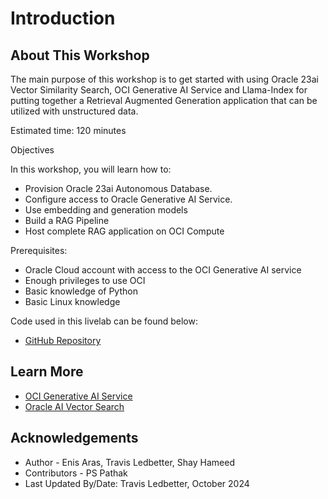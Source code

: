 # Introduction

## About This Workshop

The main purpose of this workshop is to get started with using Oracle 23ai Vector Similarity Search, OCI Generative AI Service and Llama-Index for putting together a Retrieval Augmented Generation application that can be utilized with unstructured data.

Estimated time: 120 minutes

Objectives

In this workshop, you will learn how to:

* Provision Oracle 23ai Autonomous Database.
* Configure access to Oracle Generative AI Service.
* Use embedding and generation models
* Build a RAG Pipeline
* Host complete RAG application on OCI Compute

Prerequisites:
* Oracle Cloud account with access to the OCI Generative AI service
* Enough privileges to use OCI
* Basic knowledge of Python
* Basic Linux knowledge

Code used in this livelab can be found below:
* [GitHub Repository](https://github.com/enisaras/Oracle-23ai-ADB-Vector-Search-Chatbot)

## Learn More
* [OCI Generative AI Service](https://www.oracle.com/artificial-intelligence/generative-ai/generative-ai-service/)
* [Oracle AI Vector Search](https://www.oracle.com/database/ai-vector-search/)

## Acknowledgements

* Author - Enis Aras, Travis Ledbetter, Shay Hameed
* Contributors - PS Pathak
* Last Updated By/Date: Travis Ledbetter, October 2024


